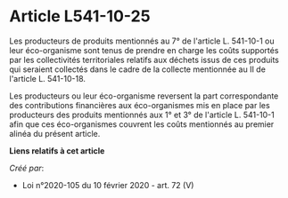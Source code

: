 # Article L541-10-25

Les producteurs de produits mentionnés au 7° de l'article L. 541-10-1 ou leur éco-organisme sont tenus de prendre en charge
les coûts supportés par les collectivités territoriales relatifs aux déchets issus de ces produits qui seraient collectés
dans le cadre de la collecte mentionnée au II de l'article L. 541-10-18.

Les producteurs ou leur éco-organisme reversent la part correspondante des contributions financières aux éco-organismes mis
en place par les producteurs des produits mentionnés aux 1° et 3° de l'article L. 541-10-1 afin que ces éco-organismes
couvrent les coûts mentionnés au premier alinéa du présent article.

**Liens relatifs à cet article**

_Créé par_:

  - Loi n°2020-105 du 10 février 2020 - art. 72 (V)
